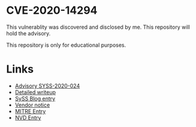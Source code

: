 # CVE-2020-14294

This vulnerablity was discovered and disclosed by me. This repository will hold the advisory.

This repository is only for educational purposes.

# Links

- [Advisory SYSS-2020-024](https://www.syss.de/fileadmin/dokumente/Publikationen/Advisories/SYSS-2020-024.txt)
- [Detailed writeup](https://hesec.de/posts/cve-2020-14293a14294/)
- [SySS Blog entry](https://www.syss.de/pentest-blog/syss-2020-024-und-syss-2020-025-zwei-schwachstellen-in-file-transfer-loesung-von-qiata)
- [Vendor notice](https://www.secudos.de/news-und-events/aktuelle-news/sicherheitsluecken-in-domos-und-qiata-2-0-behoben)
- [MITRE Entry](https://cve.mitre.org/cgi-bin/cvename.cgi?name=CVE-2020-14294)
- [NVD Entry](https://nvd.nist.gov/vuln/detail/CVE-2020-14294)
